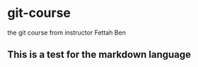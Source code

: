 # git-course
the git course from instructor Fettah Ben

## This is a test for the markdown language
